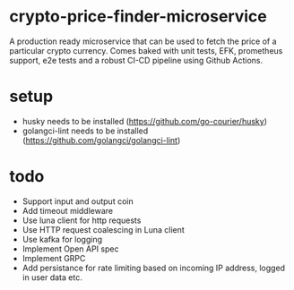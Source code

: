 # crypto-price-finder-microservice

A production ready microservice that can be used to fetch the price of a particular crypto currency. Comes baked with unit tests, EFK, prometheus support, e2e tests and a robust CI-CD pipeline using Github Actions.

# setup

- husky needs to be installed (https://github.com/go-courier/husky)
- golangci-lint needs to be installed (https://github.com/golangci/golangci-lint)

# todo

- Support input and output coin
- Add timeout middleware
- Use luna client for http requests
- Use HTTP request coalescing in Luna client
- Use kafka for logging
- Implement Open API spec
- Implement GRPC
- Add persistance for rate limiting based on incoming IP address, logged in user data etc.
